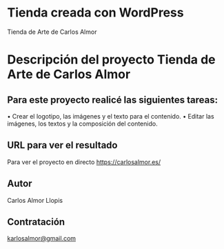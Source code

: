 # Tienda creada con WordPress
Tienda de Arte de Carlos Almor
# Descripción del proyecto Tienda de Arte de Carlos Almor 

## Para este proyecto realicé las siguientes tareas: 

• Crear el logotipo, las imágenes y el texto para el contenido.
• Editar las imágenes, los textos y la composición del contenido.


## URL para ver el resultado
Para ver el proyecto en directo  https://carlosalmor.es/

## Autor
Carlos Almor Llopis

## Contratación
karlosalmor@gmail.com
